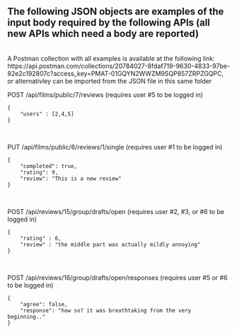 ## The following JSON objects are examples of the input body required by the following APIs (all new APIs which need a body are reported)
</br>
A Postman collection with all examples is available at the following link: https://api.postman.com/collections/20784027-8fdaf719-9630-4833-97be-82e2c192807c?access_key=PMAT-01GQYN2WWZM9SQP857ZRPZGQPC, or alternativley can be imported from the JSON file in this same folder

</br>

POST /api/films/public/7/reviews (requires user #5 to be logged in)
```
{
    "users" : [2,4,5]
}
```

</br>

PUT /api/films/public/6/reviews/1/single (requires user #1 to be logged in)
```
{
    "completed": true,
    "rating": 9,
    "review": "This is a new review"
}
```

</br>

POST /api/reviews/15/group/drafts/open (requires user #2, #3, or #6 to be logged in)
```
{
    "rating" : 6,
    "review" : "the middle part was actually mildly annoying"
}
```

</br>

POST /api/reviews/16/group/drafts/open/responses (requires user #5 or #6 to be logged in)
```
{
    "agree": false,
    "response": "how so? it was breathtaking from the very beginning.."
}
```